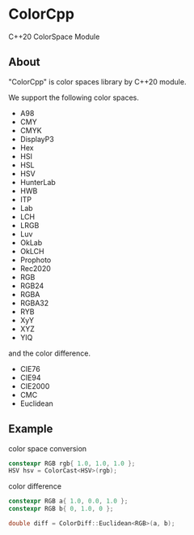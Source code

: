 ﻿# ColorCpp
C++20 ColorSpace Module

## About
"ColorCpp" is color spaces library by C++20 module.

We support the following color spaces.

- A98
- CMY
- CMYK
- DisplayP3
- Hex
- HSI
- HSL
- HSV
- HunterLab
- HWB
- ITP
- Lab
- LCH
- LRGB
- Luv
- OkLab
- OkLCH
- Prophoto
- Rec2020
- RGB
- RGB24
- RGBA
- RGBA32
- RYB
- XyY
- XYZ
- YIQ

and the color difference.

- CIE76
- CIE94
- CIE2000
- CMC
- Euclidean

## Example

color space conversion

```cpp
constexpr RGB rgb{ 1.0, 1.0, 1.0 };
HSV hsv = ColorCast<HSV>(rgb);
```

color difference

```cpp
constexpr RGB a{ 1.0, 0.0, 1.0 };
constexpr RGB b{ 0, 1.0, 0 };

double diff = ColorDiff::Euclidean<RGB>(a, b);
```